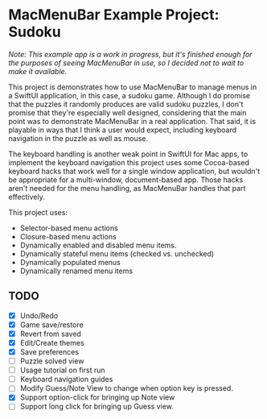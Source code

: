 # MacMenuBar Example Project: Sudoku 

*Note: This example app is a work in progress, but it's finished enough for the purposes of seeing MacMenuBar in use, so I decided not to wait to make it available.*

This project is demonstrates how to use MacMenuBar to manage menus in a SwiftUI application, in this case, a sudoku game.  Although I do promise that the puzzles it randomly produces are valid sudoku puzzles, I don't promise that they're especially well designed, considering that the main point was to demonstrate MacMenuBar in a real application.  That said, it is playable in ways that I think a user would expect, including keyboard navigation in the puzzle as well as mouse. 

The keyboard handling is another weak point in SwiftUI for Mac apps, to implement the keyboard navigation this project uses some Cocoa-based keyboard hacks that work well for a single window application, but wouldn't be appropriate for a multi-window, document-based app.  Those hacks aren't needed for the menu handling, as MacMenuBar handles that part effectively.

This project uses:

- Selector-based menu actions
- Closure-based menu actions
- Dynamically enabled and disabled menu items.
- Dynamically stateful menu items (checked vs. unchecked)
- Dynamically populated menus
- Dynamically renamed menu items

## TODO
- [x] Undo/Redo
- [x] Game save/restore
- [x] Revert from saved
- [x] Edit/Create themes
- [x] Save preferences
- [ ] Puzzle solved view
- [ ] Usage tutorial on first run
- [ ] Keyboard navigation guides
- [ ] Modify Guess/Note View to change when option key is pressed.
- [x] Support option-click for bringing up Note view
- [ ] Support long click for bringing up Guess view.
